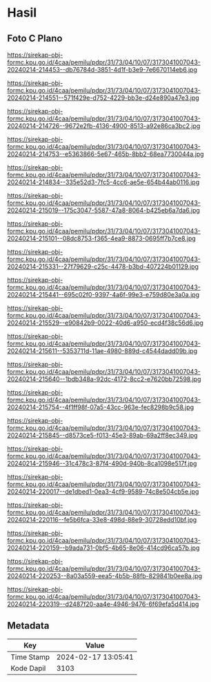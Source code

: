 # Hasil

## Foto C Plano

https://sirekap-obj-formc.kpu.go.id/4caa/pemilu/pdpr/31/73/04/10/07/3173041007043-20240214-214453--db76784d-3851-4d1f-b3e9-7e6670114eb6.jpg

https://sirekap-obj-formc.kpu.go.id/4caa/pemilu/pdpr/31/73/04/10/07/3173041007043-20240214-214551--571f429e-d752-4229-bb3e-d24e890a47e3.jpg

https://sirekap-obj-formc.kpu.go.id/4caa/pemilu/pdpr/31/73/04/10/07/3173041007043-20240214-214726--9672e2fb-4136-4900-8513-a92e86ca3bc2.jpg

https://sirekap-obj-formc.kpu.go.id/4caa/pemilu/pdpr/31/73/04/10/07/3173041007043-20240214-214753--e5363866-5e67-465b-8bb2-68ea7730044a.jpg

https://sirekap-obj-formc.kpu.go.id/4caa/pemilu/pdpr/31/73/04/10/07/3173041007043-20240214-214834--335e52d3-7fc5-4cc6-ae5e-654b44ab0116.jpg

https://sirekap-obj-formc.kpu.go.id/4caa/pemilu/pdpr/31/73/04/10/07/3173041007043-20240214-215019--175c3047-5587-47a8-8064-b425eb6a7da6.jpg

https://sirekap-obj-formc.kpu.go.id/4caa/pemilu/pdpr/31/73/04/10/07/3173041007043-20240214-215101--08dc8753-f365-4ea9-8873-0695ff7b7ce8.jpg

https://sirekap-obj-formc.kpu.go.id/4caa/pemilu/pdpr/31/73/04/10/07/3173041007043-20240214-215331--27f79629-c25c-4478-b3bd-407224b01129.jpg

https://sirekap-obj-formc.kpu.go.id/4caa/pemilu/pdpr/31/73/04/10/07/3173041007043-20240214-215441--695c02f0-9397-4a6f-99e3-e759d80e3a0a.jpg

https://sirekap-obj-formc.kpu.go.id/4caa/pemilu/pdpr/31/73/04/10/07/3173041007043-20240214-215529--e90842b9-0022-40d6-a950-ecd4f38c56d6.jpg

https://sirekap-obj-formc.kpu.go.id/4caa/pemilu/pdpr/31/73/04/10/07/3173041007043-20240214-215611--5353711d-11ae-4980-889d-c4544dadd09b.jpg

https://sirekap-obj-formc.kpu.go.id/4caa/pemilu/pdpr/31/73/04/10/07/3173041007043-20240214-215640--1bdb348a-92dc-4172-8cc2-e7620bb72598.jpg

https://sirekap-obj-formc.kpu.go.id/4caa/pemilu/pdpr/31/73/04/10/07/3173041007043-20240214-215754--4f1ff98f-07a5-43cc-963e-fec8298b9c58.jpg

https://sirekap-obj-formc.kpu.go.id/4caa/pemilu/pdpr/31/73/04/10/07/3173041007043-20240214-215845--d8573ce5-f013-45e3-89ab-69a2ff8ec349.jpg

https://sirekap-obj-formc.kpu.go.id/4caa/pemilu/pdpr/31/73/04/10/07/3173041007043-20240214-215946--31c478c3-87f4-490d-940b-8ca1098e517f.jpg

https://sirekap-obj-formc.kpu.go.id/4caa/pemilu/pdpr/31/73/04/10/07/3173041007043-20240214-220017--de1dbed1-0ea3-4cf9-9589-74c8e504cb5e.jpg

https://sirekap-obj-formc.kpu.go.id/4caa/pemilu/pdpr/31/73/04/10/07/3173041007043-20240214-220116--fe5b6fca-33e8-498d-88e9-30728edd10bf.jpg

https://sirekap-obj-formc.kpu.go.id/4caa/pemilu/pdpr/31/73/04/10/07/3173041007043-20240214-220159--b9ada731-0bf5-4b65-8e06-414cd96ca57b.jpg

https://sirekap-obj-formc.kpu.go.id/4caa/pemilu/pdpr/31/73/04/10/07/3173041007043-20240214-220253--8a03a559-eea5-4b5b-88fb-829841b0ee8a.jpg

https://sirekap-obj-formc.kpu.go.id/4caa/pemilu/pdpr/31/73/04/10/07/3173041007043-20240214-220319--d2487f20-aa4e-4946-9476-6f69efa5d414.jpg


## Metadata

| Key        | Value               |
| ---------- | ------------------- |
| Time Stamp | 2024-02-17 13:05:41 |
| Kode Dapil | 3103                |



